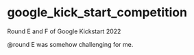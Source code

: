 # google_kick_start_competition
Round E and F of Google Kickstart 2022

@round E was somehow challenging for me.
